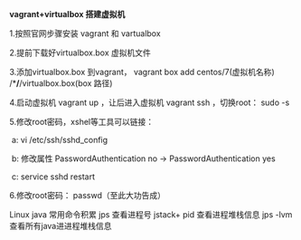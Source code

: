 **vagrant+virtualbox 搭建虚拟机**

1.按照官网步骤安装 vagrant  和 vartualbox

2.提前下载好virtualbox.box 虚拟机文件

3.添加virtualbox.box 到vagrant， vagrant box add centos/7(虚拟机名称)  /***/**/virtualbox.box(box 路径)

4.启动虚拟机 vagrant up ，让后进入虚拟机 vagrant ssh  ，切换root： sudo -s

5.修改root密码，xshel等工具可以链接：

​    a: vi /etc/ssh/sshd_config

​    b: 修改属性 PasswordAuthentication no -> PasswordAuthentication yes

​    c: service sshd restart

6.修改root密码： passwd（至此大功告成）

Linux java 常用命令积累
jps  查看进程号  jstack+ pid 查看进程堆栈信息  jps -lvm 查看所有java进进程堆栈信息
